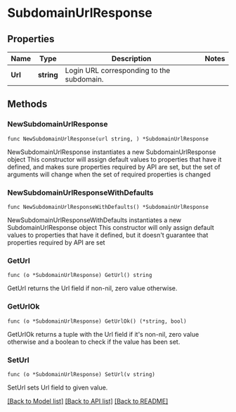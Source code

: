 # SubdomainUrlResponse

## Properties

Name | Type | Description | Notes
------------ | ------------- | ------------- | -------------
**Url** | **string** | Login URL corresponding to the subdomain. | 

## Methods

### NewSubdomainUrlResponse

`func NewSubdomainUrlResponse(url string, ) *SubdomainUrlResponse`

NewSubdomainUrlResponse instantiates a new SubdomainUrlResponse object
This constructor will assign default values to properties that have it defined,
and makes sure properties required by API are set, but the set of arguments
will change when the set of required properties is changed

### NewSubdomainUrlResponseWithDefaults

`func NewSubdomainUrlResponseWithDefaults() *SubdomainUrlResponse`

NewSubdomainUrlResponseWithDefaults instantiates a new SubdomainUrlResponse object
This constructor will only assign default values to properties that have it defined,
but it doesn't guarantee that properties required by API are set

### GetUrl

`func (o *SubdomainUrlResponse) GetUrl() string`

GetUrl returns the Url field if non-nil, zero value otherwise.

### GetUrlOk

`func (o *SubdomainUrlResponse) GetUrlOk() (*string, bool)`

GetUrlOk returns a tuple with the Url field if it's non-nil, zero value otherwise
and a boolean to check if the value has been set.

### SetUrl

`func (o *SubdomainUrlResponse) SetUrl(v string)`

SetUrl sets Url field to given value.



[[Back to Model list]](../README.md#documentation-for-models) [[Back to API list]](../README.md#documentation-for-api-endpoints) [[Back to README]](../README.md)


